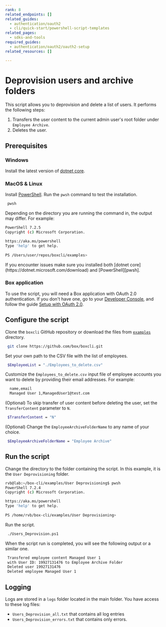 ```yaml
---
rank: 8
related_endpoints: []
related_guides:
  - authentication/oauth2
  - cli/quick-start/powershell-script-templates
related_pages:
  - sdks-and-tools
required_guides:
  - authentication/oauth2/oauth2-setup
related_resources: []

---
```

# Deprovision users and archive folders

This script allows you to deprovision and delete a list of users. 
It performs the following steps:

1. Transfers the user content to the current admin
user's root folder under `Employee Archive`.
2. Deletes the user.

## Prerequisites

### Windows

Install the latest version of [dotnet core](https://dotnet.microsoft.com/download).

### MacOS & Linux

Install [PowerShell][pwsh]. Run the `pwsh` command to test the installation.

   ```bash
    pwsh 
   ```

Depending on the directory you are
running the command in, the output may differ.
For example:

   ```bash
   PowerShell 7.2.5
   Copyright (c) Microsoft Corporation.

   https://aka.ms/powershell
   Type 'help' to get help.
     
   PS /Users/user/repos/boxcli/examples> 
   ```

   <message>
      If you encounter issues make sure you installed both 
      [dotnet core](https://dotnet.microsoft.com/download) and 
      [PowerShell][pwsh].
   </message>

### Box application

To use the script, you will need a Box application
with OAuth 2.0 authentication. If you don't have one,
go to your [Developer Console][console], and follow the guide 
[Setup with OAuth 2.0][auth].

## Configure the script

Clone the `boxcli` GitHub repository 
or download the files from [`examples`][examples] directory.

   ```bash
    git clone https://github.com/box/boxcli.git
   ```

Set your own path to the CSV file with the list of employees.

   ```bash
    $EmployeeList = "./Employees_to_delete.csv"
   ```

Customize the `Employees_to_delete.csv` input file of 
employee accounts you want to delete 
by providing their email addresses. 
For example:

   ```bash
     name,email
     Managed User 1,ManagedUser1@test.com
   ```

(Optional) To skip transfer of user content before
   deleting the user, set the `TransferContent` parameter to `N`.

   ```bash
    $TransferContent = "N"
   ```

(Optional) Change the `EmployeeArchiveFolderName` 
   to any name of your choice.

   ```bash
    $EmployeeArchiveFolderName = "Employee Archive"
   ```

## Run the script

Change the directory to the folder containing the script. 
   In this example, it is the `User Deprovisioning` folder.
   
   ```bash
   rvb@lab:~/box-cli/examples/User Deprovisioning$ pwsh
   PowerShell 7.2.4
   Copyright (c) Microsoft Corporation.

   https://aka.ms/powershell
   Type 'help' to get help.
     
   PS /home/rvb/box-cli/examples/User Deprovisioning>
   ```

Run the script.
   
   ```bash
    ./Users_Deprovision.ps1
   ```
   
When the script run is completed, you will see the following 
output or a similar one.

   ```bash
    Transfered employee content Managed User 1
    with User ID: 19927131476 to Employee Archive Folder
    Deleted user 19927131476
    Deleted employee Managed User 1
   ```

## Logging

Logs are stored in a `logs` folder located in the main folder. 
You have access to these log files:

* `Users_Deprovision_all.txt` that contains all log entries
* `Users_Deprovision_errors.txt` that contains only errors.

[scripts]: https://github.com/box/boxcli/tree/main/examples
[pwsh]: https://docs.microsoft.com/en-us/powershell/scripting/install/installing-powershell?view=powershell-7.2
[quickstart]: g://cli/quick-start/create-oauth-app/
[console]: https://app.box.com/developers/console
[auth]: g://authentication/oauth2/oauth2-setup
[examples]:https://github.com/box/boxcli/tree/main/examples/User%20Deprovisioning
[employeelist]:[https://github.com/box/boxcli/blob/main/examples/User%20Deprovisioning/Users_Deprovision.ps1#L12
